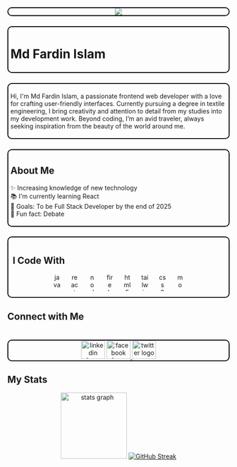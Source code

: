 <div align="center" style="border: 2px solid #000000; border-radius: 10px;">
  <img src="https://i.ibb.co.com/S4NQxDP2/gitpro.jpg" />
</div>

###

<div align="left" style="border: 2px solid #000000; padding: 5px; border-radius: 10px;">
  <h1>Md Fardin Islam</h1>
</div>

###

<div align="left" style="border: 2px solid #000000; padding: 5px; border-radius: 10px;">
  <p>
    Hi, I'm Md Fardin Islam, a passionate frontend web developer with a love for crafting user-friendly interfaces. 
    Currently pursuing a degree in textile engineering, I bring creativity and attention to detail from my studies into my development work. 
    Beyond coding, I’m an avid traveler, always seeking inspiration from the beauty of the world around me.
  </p>
</div>

###

<div align="left" style="border: 2px solid #000000; padding: 5px; border-radius: 10px;">
  <h2>About Me</h2>
  <p>✨ Increasing knowledge of new technology <br/> 📚 I'm currently learning React <br/> 🎯 Goals: To be Full Stack Developer by the end of 2025 <br/> 🎲 Fun fact: Debate </p>
</div>

###

<div style="border: 2px solid #000000; padding: 10px; border-radius: 10px;">
  <h2>I Code With</h2>
  <div align="center">
    <img src="https://cdn.jsdelivr.net/gh/devicons/devicon/icons/javascript/javascript-original.svg" height="40" width="16" alt="javascript logo" />
    <img width="16" />
    <img src="https://cdn.jsdelivr.net/gh/devicons/devicon/icons/react/react-original.svg" height="40" width="16" alt="react logo" />
    <img width="16" />
    <img src="https://cdn.jsdelivr.net/gh/devicons/devicon/icons/nodejs/nodejs-original.svg" height="40" width="16" alt="nodejs logo" />
    <img width="16" />
    <img src="https://cdn.jsdelivr.net/gh/devicons/devicon/icons/firebase/firebase-plain.svg" height="40" width="16" alt="firebase logo" />
    <img width="16" />
    <img src="https://cdn.jsdelivr.net/gh/devicons/devicon/icons/html5/html5-original.svg" height="40" width="16" alt="html5 logo" />
    <img width="16" />
     <img src="https://skillicons.dev/icons?i=tailwind" height="40" width="16" alt="tailwindcss logo"  />
    <img width="16" />
    <img src="https://cdn.jsdelivr.net/gh/devicons/devicon/icons/css3/css3-original.svg" height="40" width="16" alt="css3 logo" />
    <img width="16" />
    <img src="https://cdn.jsdelivr.net/gh/devicons/devicon/icons/mongodb/mongodb-original.svg" height="40" width="16" alt="mongodb logo" />
  </div>
</div>

###

<h2 align="left">Connect with Me</h4>

###
<br clear="both">
<div align="center" style="border: 2px solid #000000; border-radius: 10px;>\
   <a href="https://www.linkedin.com/in/md-fardin-islam" target="_blank">
    <img src="https://raw.githubusercontent.com/maurodesouza/profile-readme-generator/master/src/assets/icons/social/linkedin/default.svg" width="54" height="42" alt="linkedin logo"  />
  </a>
  <a href="https://www.facebook.com/aryan.alve.7" target="_blank">
    <img src="https://raw.githubusercontent.com/maurodesouza/profile-readme-generator/master/src/assets/icons/social/facebook/default.svg" width="54" height="42" alt="facebook logo"  />
  </a>
  <a href="https://x.com/fialvi09" target="_blank">
    <img src="https://raw.githubusercontent.com/maurodesouza/profile-readme-generator/master/src/assets/icons/social/twitter/default.svg" width="54" height="42" alt="twitter logo"  />
  </a>
</div>



###
<h2>My Stats</h2>
<div align="center">
  <img src="https://github-readme-stats.vercel.app/api?username=fardin-alvi&hide_title=false&hide_rank=false&show_icons=true&include_all_commits=true&count_private=true&disable_animations=false&theme=dracula&locale=en&hide_border=false&order=1" height="150" alt="stats graph"  />
  <a href="https://git.io/streak-stats"><img src="https://streak-stats.demolab.com?user=fardin-alvi&mode=weekly&card_width=500&card_height=170" alt="GitHub Streak" /></a>
</div>
